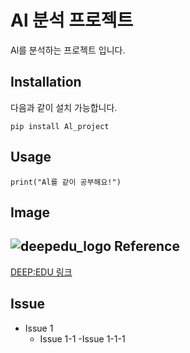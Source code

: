 Al 분석 프로젝트
====================
Al를 분석하는 프로젝트 입니다.

Installation
-----------
다음과 같이 설치 가능합니다.
```
pip install Al_project
```
Usage
------
```
print("Al를 같이 공부해요!")
```
Image
-----
![deepedu_logo](https://user-images.githubusercontent.com/103096786/164391312-cfbc8178-8152-4179-aa89-af9ae6adadf6.png)
Reference
------
[DEEP:EDU 링크](https://www.deepedu.ai/)

Issue
------
- Issue 1
  - Issue 1-1
     -Issue 1-1-1 
